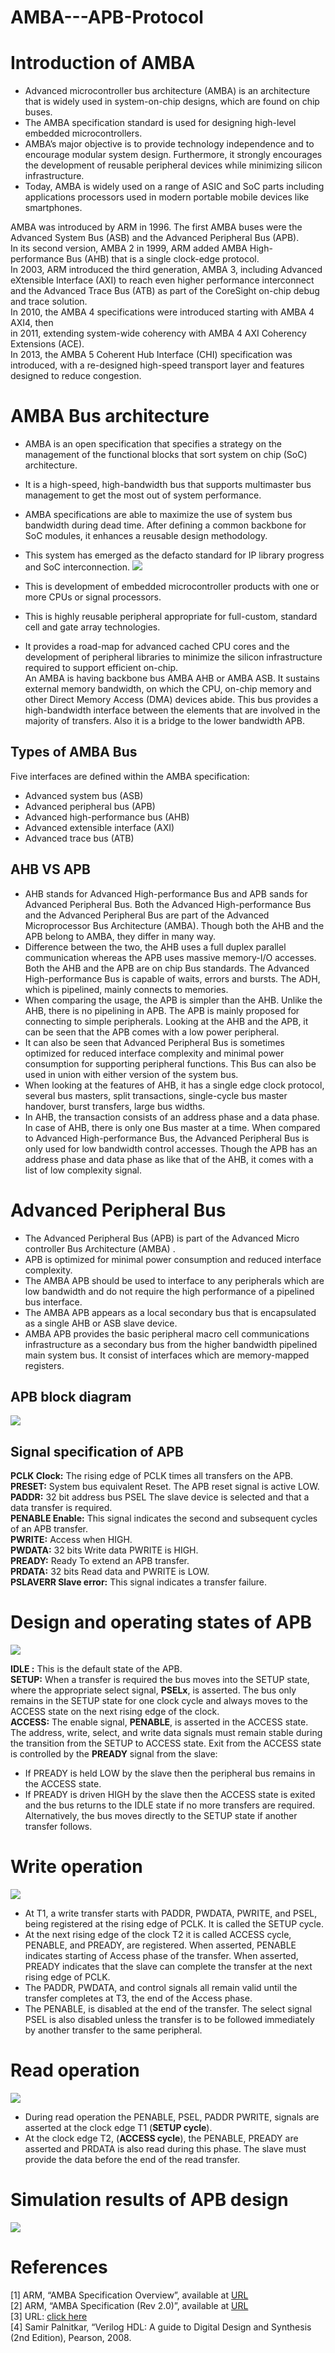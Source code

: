 # AMBA---APB-Protocol
# Introduction of AMBA
- Advanced microcontroller bus architecture (AMBA) is an architecture that is widely used in system-on-chip designs, which are found on chip buses. 
- The AMBA specification standard is used for designing high-level embedded microcontrollers. 
- AMBA’s major objective is to provide technology independence and to encourage modular system design. Furthermore, it strongly encourages the development of reusable peripheral devices while minimizing silicon infrastructure.
-  Today, AMBA is widely used on a range of ASIC and SoC parts including applications processors used in modern portable mobile devices like smartphones.

  AMBA was introduced by ARM in 1996. The first AMBA buses were the Advanced System Bus (ASB) and the Advanced Peripheral Bus (APB).     
  In its second version, AMBA 2 in 1999, ARM added AMBA High-performance Bus (AHB) that is a single clock-edge protocol.    
  In 2003, ARM introduced the third generation, AMBA 3, including Advanced eXtensible Interface (AXI) to reach even higher performance interconnect and the Advanced Trace Bus (ATB) as part of the CoreSight on-chip debug and trace solution.                       
  In 2010, the AMBA 4 specifications were introduced starting with AMBA 4 AXI4, then      
  in 2011,  extending system-wide coherency with AMBA 4 AXI Coherency Extensions (ACE).    
  In 2013, the AMBA 5 Coherent Hub Interface (CHI) specification was introduced, with a re-designed high-speed transport layer and features designed to reduce congestion.


  # AMBA Bus architecture
  - AMBA is an open specification that specifies a strategy on the management of the functional blocks that     sort system on chip (SoC) architecture. 
  - It is a high-speed, high-bandwidth bus that supports multimaster bus management to get the most out of    system performance.
  - AMBA specifications are able to maximize the use of system bus bandwidth during dead time. After        defining a common backbone for SoC modules, it enhances a reusable design methodology. 
  - This system has emerged as the defacto standard for IP library progress and SoC interconnection.
![](https://github.com/Sharathjl/AMBA---APB-Protocol/blob/main/images/architecture_amba.jpg)


  - This is development of embedded microcontroller products with one or more CPUs or signal processors. 
  -  This is highly reusable peripheral appropriate for full-custom, standard cell and gate array technologies. 
  -  It provides a road-map for advanced cached CPU cores and the development of peripheral libraries to minimize the silicon infrastructure required to support efficient on-chip.   
  An AMBA is having backbone bus AMBA AHB or AMBA ASB. It sustains external memory bandwidth, on which the CPU, on-chip memory and other Direct Memory Access (DMA) devices abide. This bus provides a high-bandwidth interface between the elements that are involved in the majority of transfers. Also it is a bridge to the lower bandwidth APB.

 ## Types of AMBA Bus

 Five interfaces are defined within the AMBA specification: 
-   Advanced system bus (ASB)
-   Advanced peripheral bus (APB)
-   Advanced high-performance bus (AHB)
-   Advanced extensible interface (AXI)
-   Advanced trace bus (ATB)

## AHB VS APB
- AHB stands for Advanced High-performance Bus and APB sands for Advanced Peripheral Bus. Both the Advanced High-performance Bus and the Advanced Peripheral Bus are part of the Advanced Microprocessor Bus Architecture (AMBA). Though both the AHB and the APB belong to AMBA, they differ in many way.    
- Difference between the two, the AHB uses a full duplex parallel communication whereas the APB uses massive memory-I/O accesses. Both the AHB and the APB are on chip Bus standards. The Advanced High-performance Bus is capable of waits, errors and bursts. The ADH, which is pipelined, mainly connects to memories.      
- When comparing the usage, the APB is simpler than the AHB. Unlike the AHB, there is no pipelining in APB. The APB is mainly proposed for connecting to simple peripherals. Looking at the AHB and the APB, it can be seen that the APB comes with a low power peripheral.         
- It can also be seen that Advanced Peripheral Bus is sometimes optimized for reduced interface complexity and minimal power consumption for supporting peripheral functions. This Bus can also be used in union with either version of the system bus.               
- When looking at the features of AHB, it has a single edge clock protocol, several bus masters, split transactions, single-cycle bus master handover, burst transfers, large bus widths.          
- In AHB, the transaction consists of an address phase and a data phase. In case of AHB, there is only one Bus master at a time. When compared to Advanced High-performance Bus, the Advanced Peripheral Bus is only used for low bandwidth control accesses. Though the APB has an address phase and data phase as like that of the AHB, it comes with a list of low complexity signal.

# Advanced Peripheral Bus
- The Advanced Peripheral Bus (APB) is part of the Advanced Micro  controller Bus Architecture (AMBA)  .
-  APB is optimized for minimal power consumption and reduced  interface  complexity.
- The AMBA APB should be used to interface to any peripherals which are  low bandwidth and do not require the  high performance of a pipelined bus  interface.
- The AMBA APB appears as a local secondary bus that is encapsulated as  a single AHB or ASB slave  device.
- AMBA APB provides the basic peripheral macro cell communications infrastructure as a secondary bus from the  higher bandwidth pipelined main system bus. It consist of interfaces which are memory-mapped registers.

## APB block diagram

![](https://github.com/Sharathjl/AMBA---APB-Protocol/blob/main/images/blockDgam_amba.jpg)


## Signal specification of APB
 **PCLK Clock:** The rising edge of PCLK times all transfers on the APB.   
 **PRESET:** System bus equivalent Reset. The APB reset signal is active LOW.  
 **PADDR:**  32 bit address bus PSEL The slave device is selected and that a data transfer is required.   
 **PENABLE Enable:** This signal indicates the second and subsequent cycles of an APB transfer.   
 **PWRITE:**  Access when HIGH.    
 **PWDATA:**  32 bits Write data PWRITE is HIGH.     
 **PREADY:**  Ready To extend an APB transfer.    
 **PRDATA:**  32 bits Read data and PWRITE is LOW.   
 **PSLAVERR Slave error:** This signal indicates a transfer failure. 

  # Design and operating states of APB

![](https://github.com/Sharathjl/AMBA---APB-Protocol/blob/main/images/DesignState_amba.jpg)


**IDLE :** This is the default state of the APB.                
**SETUP:**  When a transfer is required the bus moves into the SETUP state, where the appropriate select signal, **PSELx**, is asserted. The bus only remains in the SETUP state for one clock cycle and always moves to the ACCESS state on the next rising edge of the clock.                       
**ACCESS:** The enable signal, **PENABLE**, is asserted in the ACCESS state. The address, write, select, and write data signals must remain stable during the transition from the SETUP to ACCESS state.
Exit from the ACCESS state is controlled by the **PREADY** signal from the slave: 
- If PREADY is held LOW by the slave then the peripheral bus remains in the ACCESS state.             
-  If PREADY is driven HIGH by the slave then the ACCESS state is exited and the bus returns to the IDLE state if no more transfers are required. Alternatively, the bus moves directly to the SETUP state if another transfer follows.

# Write operation

![](https://github.com/Sharathjl/AMBA---APB-Protocol/blob/main/images/write_amba.jpg)


- At T1, a write transfer starts with PADDR, PWDATA, PWRITE, and PSEL, being registered at the rising edge of PCLK. It is called the SETUP cycle.                                    
-  At the next rising edge of the clock T2 it is called ACCESS cycle, PENABLE, and PREADY, are registered. When asserted, PENABLE indicates starting of Access phase of the transfer. When asserted, PREADY indicates that the slave can complete the transfer at the next rising edge of PCLK.                     
- The PADDR, PWDATA, and control signals all remain valid until the transfer completes at T3, the end of the Access phase.                                                         
- The PENABLE, is disabled at the end of the transfer. The select signal PSEL is also disabled unless the transfer is to be followed immediately by another transfer to the same peripheral.                       


# Read operation
![](https://github.com/Sharathjl/AMBA---APB-Protocol/blob/main/images/read_amba.jpg)


- During read operation the PENABLE, PSEL, PADDR PWRITE, signals are asserted at the clock edge T1 (**SETUP cycle**).         
- At the clock edge T2, (**ACCESS cycle**), the PENABLE, PREADY are asserted and PRDATA is also read during this phase. The slave must provide the data before the end of the read transfer.  

# Simulation results of APB design

![](https://github.com/Sharathjl/AMBA---APB-Protocol/blob/main/images/result_amba.jpg)

# References
        
[1] ARM, “AMBA Specification Overview”, available at [URL](http://www.arm.com/)       
[2] ARM, “AMBA Specification (Rev 2.0)”, available at [URL](http://www.arm.com)                
[3] URL: [click here](http://www.differencebetween.net/technology/difference-between-ahb-and-apb)        
[4] Samir Palnitkar, “Verilog HDL: A guide to Digital Design and Synthesis (2nd Edition), Pearson, 2008.   
